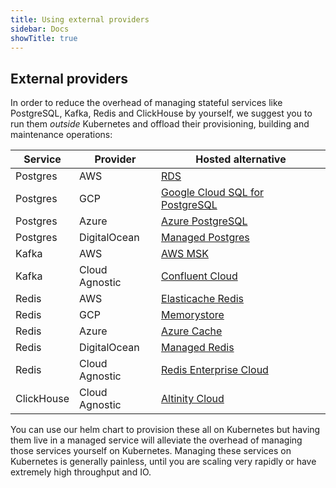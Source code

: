 ```yaml
---
title: Using external providers 
sidebar: Docs
showTitle: true
---
```


## External providers

In order to reduce the overhead of managing stateful services like PostgreSQL, Kafka, Redis and ClickHouse by yourself, we suggest you to run them _outside_ Kubernetes and offload their provisioning, building and maintenance operations:

| Service  | Provider | Hosted alternative |
|----------|----------|--------------------|
| Postgres | AWS | [RDS](https://aws.amazon.com/rds/postgresql/)|
| Postgres | GCP | [Google Cloud SQL for PostgreSQL](https://cloud.google.com/sql/docs/postgres)|
| Postgres | Azure | [Azure PostgreSQL](https://azure.microsoft.com/en-us/services/postgresql/)|
| Postgres | DigitalOcean | [Managed Postgres](https://www.digitalocean.com/products/managed-databases-postgresql/)|
| Kafka | AWS | [AWS MSK](https://aws.amazon.com/msk/) |
| Kafka | Cloud Agnostic | [Confluent Cloud](https://www.confluent.io/confluent-cloud/)|
| Redis | AWS | [Elasticache Redis](https://aws.amazon.com/elasticache/redis/)|
| Redis | GCP | [Memorystore](https://cloud.google.com/memorystore)|
| Redis | Azure | [Azure Cache](https://azure.microsoft.com/en-us/services/cache/#:~:text=Azure%20Cache%20for%20Redis%20is,benefits%20of%20a%20managed%20service.)|
| Redis | DigitalOcean | [Managed Redis](https://www.digitalocean.com/products/managed-databases-redis/)|
| Redis | Cloud Agnostic | [Redis Enterprise Cloud](https://redis.com/redis-enterprise-cloud/overview/) |
| ClickHouse | Cloud Agnostic | [Altinity Cloud](https://altinity.com/cloud-database/) |

You can use our helm chart to provision these all on Kubernetes but having them live in a managed service will alleviate the overhead of managing those services yourself on Kubernetes. Managing these services on Kubernetes is generally painless, until you are scaling very rapidly or have extremely high throughput and IO.